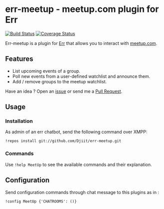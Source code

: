 # err-meetup - meetup.com plugin for Err

[![Build Status](https://travis-ci.org/Djiit/err-meetup.svg?branch=master)](https://travis-ci.org/Djiit/err-meetup) [![Coverage Status](https://coveralls.io/repos/github/Djiit/err-meetup/badge.svg?branch=master)](https://coveralls.io/github/Djiit/err-meetup?branch=master)

Err-meetup is a plugin for [Err](https://github.com/gbin/err) that allows you to interact with [meetup.com](http://meetup.com).

## Features

* List upcoming events of a group.
* Poll new events from a user-defined watchlist and announce them.
* Add / remove groups to the meetup watchlist.

Have an idea ? Open an [issue](https://github.com/Djiit/err-meetup/issues) or send me a [Pull Request](https://github.com/Djiit/err-meetup/pulls).

## Usage

### Installation

As admin of an err chatbot, send the following command over XMPP:

```
!repos install git://github.com/Djiit/err-meetup.git
```

### Commands

Use `!help MeetUp` to see the available commands and their explanation.

## Configuration

Send configuration commands through chat message to this plugins as in :

```
!config MeetUp {'CHATROOMS': ()}
```
